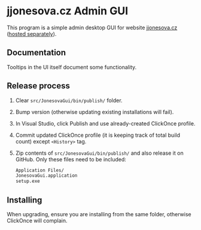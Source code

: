 # jjonesova.cz Admin GUI

This program is a simple admin desktop GUI for website
[jjonesova.cz](https://jjonesova.cz) ([hosted
separately](https://github.com/jjonescz/jjonesova)).

## Documentation

Tooltips in the UI itself document some functionality.

## Release process

1. Clear `src/JonesovaGui/bin/publish/` folder.
2. Bump version (otherwise updating existing installations will fail).
3. In Visual Studio, click Publish and use already-created ClickOnce profile.
4. Commit updated ClickOnce profile (it is keeping track of total build count)
   except `<History>` tag.
5. Zip contents of `src/JonesovaGui/bin/publish/` and also release it on GitHub.
   Only these files need to be included:

   ```txt
   Application Files/
   JonesovaGui.application
   setup.exe
   ```

## Installing

When upgrading, ensure you are installing from the same folder, otherwise
ClickOnce will complain.

